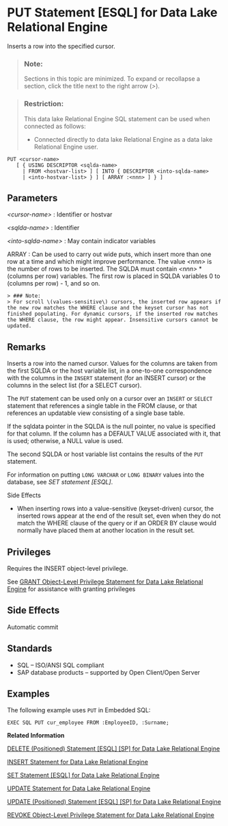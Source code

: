 <!-- loioa6224c9a84f210159740e7ada0c238be -->

# PUT Statement \[ESQL\] for Data Lake Relational Engine

Inserts a row into the specified cursor.



> ### Note:  
> Sections in this topic are minimized. To expand or recollapse a section, click the title next to the right arrow \(*\>*\).



> ### Restriction:  
> This data lake Relational Engine SQL statement can be used when connected as follows:
> 
> -   Connected directly to data lake Relational Engine as a data lake Relational Engine user.



```
PUT <cursor-name> 
   [ { USING DESCRIPTOR <sqlda-name> 
     | FROM <hostvar-list> ] [ INTO { DESCRIPTOR <into-sqlda-name> 
     | <into-hostvar-list> } ] [ ARRAY :<nnn> ] } ]
```



<a name="loioa6224c9a84f210159740e7ada0c238be__IQ_Parameters"/>

## Parameters

 *<cursor-name\>*
 :   Identifier or hostvar

  *<sqlda-name\>*
 :   Identifier

  *<into-sqlda-name\>*
 :   May contain indicator variables

  ARRAY
 :   Can be used to carry out wide puts, which insert more than one row at a time and which might improve performance. The value *<nnn\>* is the number of rows to be inserted. The SQLDA must contain *<nnn\>* \* \(columns per row\) variables. The first row is placed in SQLDA variables 0 to \(columns per row\) - 1, and so on.

    > ### Note:  
    > For scroll \(values-sensitive\) cursors, the inserted row appears if the new row matches the WHERE clause and the keyset cursor has not finished populating. For dynamic cursors, if the inserted row matches the WHERE clause, the row might appear. Insensitive cursors cannot be updated.

 

<a name="loioa6224c9a84f210159740e7ada0c238be__IQ_Usage"/>

## Remarks

Inserts a row into the named cursor. Values for the columns are taken from the first SQLDA or the host variable list, in a one-to-one correspondence with the columns in the `INSERT` statement \(for an INSERT cursor\) or the columns in the select list \(for a SELECT cursor\).

The `PUT` statement can be used only on a cursor over an `INSERT` or `SELECT` statement that references a single table in the FROM clause, or that references an updatable view consisting of a single base table.

If the sqldata pointer in the SQLDA is the null pointer, no value is specified for that column. If the column has a DEFAULT VALUE associated with it, that is used; otherwise, a NULL value is used.

The second SQLDA or host variable list contains the results of the `PUT` statement.

For information on putting `LONG VARCHAR` or `LONG BINARY` values into the database, see *SET statement \[ESQL\]*.

Side Effects

-   When inserting rows into a value-sensitive \(keyset-driven\) cursor, the inserted rows appear at the end of the result set, even when they do not match the WHERE clause of the query or if an ORDER BY clause would normally have placed them at another location in the result set.



<a name="loioa6224c9a84f210159740e7ada0c238be__IQ_Permissions"/>

## Privileges

Requires the INSERT object-level privilege.

See [GRANT Object-Level Privilege Statement for Data Lake Relational Engine](grant-object-level-privilege-statement-for-data-lake-relational-engine-a3e154f.md) for assistance with granting privileges



<a name="loioa6224c9a84f210159740e7ada0c238be__IQ_Side_Effects"/>

## Side Effects

Automatic commit



<a name="loioa6224c9a84f210159740e7ada0c238be__IQ_Standards"/>

## Standards

-   SQL – ISO/ANSI SQL compliant
-   SAP database products – supported by Open Client/Open Server



<a name="loioa6224c9a84f210159740e7ada0c238be__IQ_Examples"/>

## Examples

The following example uses `PUT` in Embedded SQL:

```
EXEC SQL PUT cur_employee FROM :EmployeeID, :Surname;
```

**Related Information**  


[DELETE \(Positioned\) Statement \[ESQL\] \[SP\] for Data Lake Relational Engine](delete-positioned-statement-esql-sp-for-data-lake-relational-engine-a61b84a.md "Deletes the data at the current location of a cursor.")

[INSERT Statement for Data Lake Relational Engine](insert-statement-for-data-lake-relational-engine-a61fdef.md "Inserts a single row or a selection of rows, from elsewhere in the current database, into the table. This command can also insert a selection of rows from another database into the table.")

[SET Statement \[ESQL\] for Data Lake Relational Engine](set-statement-esql-for-data-lake-relational-engine-a62516a.md "Assigns a value to a SQL variable.")

[UPDATE Statement for Data Lake Relational Engine](update-statement-for-data-lake-relational-engine-a628441.md "Modifies existing rows of a single table, or a view that contains only one table.")

[UPDATE \(Positioned\) Statement \[ESQL\] \[SP\] for Data Lake Relational Engine](update-positioned-statement-esql-sp-for-data-lake-relational-engine-a628749.md "Modifies the data at the current location of a cursor.")

[REVOKE Object-Level Privilege Statement for Data Lake Relational Engine](revoke-object-level-privilege-statement-for-data-lake-relational-engine-a3e7af2.md "Removes object-level privileges that were given using the GRANT statement.")

